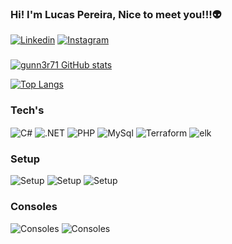 ### Hi! I'm Lucas Pereira, Nice to meet you!!!👽
[![Linkedin](https://img.shields.io/badge/LinkedIn-0077B5?style=for-the-badge&logo=linkedin&logoColor=white)](https://www.linkedin.com/in/lucas-pereira-a8a8b817b/)
[![Instagram](https://img.shields.io/badge/Instagram-E4405F?style=for-the-badge&logo=instagram&logoColor=white)](https://www.instagram.com/luckywithoutlucky/)

###
<div style:"display: inline_block">

[![gunn3r71 GitHub stats](https://github-readme-stats.vercel.app/api?username=gunn3r71&show_icons=true&theme=radical)](https://github.com/anuraghazra/github-readme-stats)

[![Top Langs](https://github-readme-stats.vercel.app/api/top-langs/?username=gunn3r71&layout=compact)](https://github.com/gunn3r71/github-readme-stats)
</div>

### Tech's
<div style="display: inline_block">
    <img align="center" alt="C#" src="https://img.shields.io/badge/C%23-239120?style=for-the-badge&logo=c-sharp&logoColor=white"/>
    <img align="center" alt=".NET" src="https://img.shields.io/badge/.NET-5C2D91?style=for-the-badge&logo=.net&logoColor=white"/>    
    <img align="center" alt="PHP" src="https://img.shields.io/badge/PHP-777BB4?style=for-the-badge&logo=php&logoColor=white"/>    
    <img align="center" alt="MySql" src="https://img.shields.io/badge/MySQL-00000F?style=for-the-badge&logo=mysql&logoColor=white"/>
    <img align="center" alt="Terraform" src="https://img.shields.io/badge/terraform-%235835CC.svg?style=for-the-badge&logo=terraform&logoColor=white"/>
    <img align="center" alt="elk" src="https://img.shields.io/badge/-ElasticSearch-005571?style=for-the-badge&logo=elasticsearch"/>
</div>


### Setup

![Setup](https://img.shields.io/badge/Windows-0078D6?style=for-the-badge&logo=windows&logoColor=white)
![Setup](https://img.shields.io/badge/Ubuntu-E95420?style=for-the-badge&logo=ubuntu&logoColor=white)
![Setup](https://img.shields.io/badge/Intel-Core_i5_10th-0071C5?style=for-the-badge&logo=intel&logoColor=white)

### Consoles
![Consoles](https://img.shields.io/badge/Playstation%202-003791?style=for-the-badge&logo=playstation-2&logoColor=white)
![Consoles](https://img.shields.io/badge/xbox-%23107C10.svg?style=for-the-badge&logo=xbox&logoColor=white)
